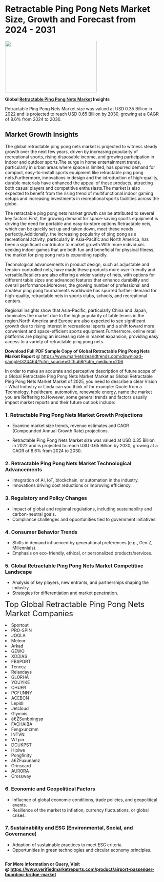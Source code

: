 <H1>Retractable Ping Pong Nets Market Size, Growth and Forecast from 2024 - 2031</H1><img class="aligncenter size-medium wp-image-584254" src="https://thirdeyenews.in/wp-content/uploads/2024/09/Global-Market-Research-300x168.jpeg" alt="" width="300" height="168" /><p><strong>Global&nbsp;<a href="https://www.marketsizeandtrends.com/download-sample/324464/?utm_source=Github8j?utm_medium=206">Retractable Ping Pong Nets Market</a> Insights</strong></p><p>Retractable Ping Pong Nets Market size was valued at USD 0.35 Billion in 2022 and is projected to reach USD 0.65 Billion by 2030, growing at a CAGR of 8.6% from 2024 to 2030.</p><p><h2>Market Growth Insights</h2> <p>The global retractable ping pong nets market is projected to witness steady growth over the next few years, driven by increasing popularity of recreational sports, rising disposable income, and growing participation in indoor and outdoor sports.The surge in home entertainment trends, particularly in urban areas where space is limited, has spurred demand for compact, easy-to-install sports equipment like retractable ping pong nets.Furthermore, innovations in design and the introduction of high-quality, durable materials have enhanced the appeal of these products, attracting both casual players and competitive enthusiasts.The market is also expected to benefit from the rising trend of multifunctional indoor gaming setups and increasing investments in recreational sports facilities across the globe.</p> <p>The retractable ping pong nets market growth can be attributed to several key factors.First, the growing demand for space-saving sports equipment is driving the need for portable and easy-to-store options.Retractable nets, which can be quickly set up and taken down, meet these needs perfectly.Additionally, the increasing popularity of ping pong as a recreational activity, particularly in Asia-Pacific and North America, has been a significant contributor to market growth.With more individuals seeking indoor games that are both fun and beneficial for physical fitness, the market for ping pong nets is expanding rapidly.</p> <p>Technological advancements in product design, such as adjustable and tension-controlled nets, have made these products more user-friendly and versatile.Retailers are also offering a wider variety of nets, with options for different table sizes and advanced features that enhance durability and overall performance.Moreover, the growing number of professional and amateur ping pong tournaments worldwide has spurred further demand for high-quality, retractable nets in sports clubs, schools, and recreational centers.</p> <p>Regional insights show that Asia-Pacific, particularly China and Japan, dominates the market due to the high popularity of table tennis in the region.North America and Europe are also expected to see significant growth due to rising interest in recreational sports and a shift toward more convenient and space-efficient sports equipment.Furthermore, online retail platforms are playing an increasing role in market expansion, providing easy access to a variety of retractable ping pong nets.</p> <p><span class=""><strong>Download Full PDF Sample Copy of Global Retractable Ping Pong Nets Market Report</strong> @ <a href="https://www.marketsizeandtrends.com/download-sample/324464/?utm_source=Github8j?utm_medium=206" target="_blank">https://www.marketsizeandtrends.com/download-sample/324464/?utm_source=Github8j?utm_medium=206</a></span></p><p>In order to make an accurate and perceptive description of future scope of a Global&nbsp;Retractable Ping Pong Nets Market Market as Global&nbsp;Retractable Ping Pong Nets Market Market of 2025, you need to describe a clear Vision &ndash; What Industry or Linda can you think of for example: Quote from a Technology, healthcare, automotive, renewable energy, name the market you are Reffering to.However, some general trends and factors usually impact market reports and their future outlook include:</p><h3>1.&nbsp;<strong>Retractable Ping Pong Nets Market Growth Projections</strong></h3><ul><li>Examine market size trends, revenue estimates and CAGR (Compounded Annual Growth Rate) projections.</li><li><p>Retractable Ping Pong Nets Market size was valued at USD 0.35 Billion in 2022 and is projected to reach USD 0.65 Billion by 2030, growing at a CAGR of 8.6% from 2024 to 2030.</p></li></ul><h3>2.&nbsp;<strong>Retractable Ping Pong Nets Market Technological Advancements</strong></h3><ul><li>Integration of AI, IoT, blockchain, or automation in the industry.</li><li>Innovations driving cost reductions or improving efficiency.</li></ul><h3>3.&nbsp;<strong>Regulatory and Policy Changes</strong></h3><ul><li>Impact of global and regional regulations, including sustainability and carbon-neutral goals.</li><li>Compliance challenges and opportunities tied to government initiatives.</li></ul><h3>4.&nbsp;<strong>Consumer Behavior Trends</strong></h3><ul><li>Shifts in demand influenced by generational preferences (e.g., Gen Z, Millennials).</li><li>Emphasis on eco-friendly, ethical, or personalized products/services.</li></ul><h3>5.&nbsp;<strong>Global Retractable Ping Pong Nets Market Competitive Landscape</strong></h3><ul><li>Analysis of key players, new entrants, and partnerships shaping the industry.</li><li>Strategies for differentiation and market penetration.</li></ul><p data-pm-slice="1 1 []"><span style="color: inherit; font-family: inherit; font-size: 25px;">Top Global Retractable Ping Pong Nets Market Companies</span></p><div class="" data-test-id=""><p><li>Sportout</li><li> PRO-SPIN</li><li> JOOLA</li><li> Meteor</li><li> Arkad</li><li> GEWO</li><li> XDDIAS</li><li> FBSPORT</li><li> Tencoz</li><li> Relaxdays</li><li> GLORHA</li><li> YOUYIKE</li><li> CHUER</li><li> PGFUNNY</li><li> ACEBON</li><li> Lepidi</li><li> Jetcloud</li><li> Glymnis</li><li> â€ŽSunbbingsp</li><li> FACHAIBA</li><li> Fengxunzmm</li><li> INTVN</li><li> WTpin</li><li> DCUKPST</li><li> Hipiwe</li><li> Pongfinity</li><li> â€ŽFuxunamz</li><li> Grinscard</li><li> AURORA</li><li> Crossway</li></p></div><h3>6.&nbsp;<strong>Economic and Geopolitical Factors</strong></h3><ul><li>Influence of global economic conditions, trade policies, and geopolitical events.</li><li>Resilience of the market to inflation, currency fluctuations, or global crises.</li></ul><h3>7.&nbsp;<strong>Sustainability and ESG (Environmental, Social, and Governance)</strong></h3><ul><li>Adoption of sustainable practices to meet ESG criteria.</li><li>Opportunities in green technologies and circular economy principles.</li></ul><h2><strong style="font-size: 14px;">For More Information or Query, Visit @&nbsp;</strong><a style="background-color: #ffffff; font-size: 14px;" href="https://www.marketsizeandtrends.com/report/retractable-ping-pong-nets-market/" target="_blank">https://www.verifiedmarketreports.com/product/airport-passenger-boarding-bridge-market</a></h2>